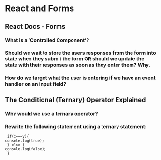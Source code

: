 # **React and Forms**

## **React Docs - Forms**
 
 ### **What is a ‘Controlled Component’?**


 ### **Should we wait to store the users responses from the form into state when they submit the form OR should we update the state with their responses as soon as they enter them? Why.**



 ### **How do we target what the user is entering if we have an event handler on an input field?**




## **The Conditional (Ternary) Operator Explained**

 ### **Why would we use a ternary operator?**


 ### **Rewrite the following statement using a ternary statement:**
 
 ```
  if(x===y){
 console.log(true);
  } else {
 console.log(false);
  }
  ```